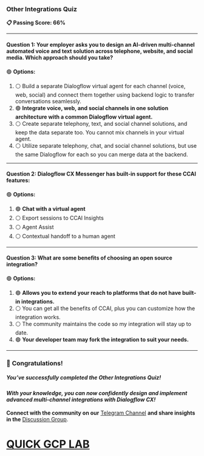 ### **Other Integrations Quiz**  

**📋 Passing Score: 66%**  

---

#### **Question 1:** Your employer asks you to design an AI-driven multi-channel automated voice and text solution across telephone, website, and social media. Which approach should you take?  

🟢 **Options:**  
1. ⚪ Build a separate Dialogflow virtual agent for each channel (voice, web, social) and connect them together using backend logic to transfer conversations seamlessly.  
2. 🟢 **Integrate voice, web, and social channels in one solution architecture with a common Dialogflow virtual agent.**  
3. ⚪ Create separate telephony, text, and social channel solutions, and keep the data separate too. You cannot mix channels in your virtual agent.  
4. ⚪ Utilize separate telephony, chat, and social channel solutions, but use the same Dialogflow for each so you can merge data at the backend.  

---

#### **Question 2:** Dialogflow CX Messenger has built-in support for these CCAI features:  

🟢 **Options:**  
1. 🟢 **Chat with a virtual agent**  
2. ⚪ Export sessions to CCAI Insights 
3. ⚪ Agent Assist
4. ⚪ Contextual handoff to a human agent

---

#### **Question 3:** What are some benefits of choosing an open source integration?  

🟢 **Options:**  
1. 🟢 **Allows you to extend your reach to platforms that do not have built-in integrations.**  
2. ⚪ You can get all the benefits of CCAI, plus you can customize how the integration works.
3. ⚪ The community maintains the code so my integration will stay up to date.  
4. 🟢 **Your developer team may fork the integration to suit your needs.**  

---

### 🎉 **Congratulations!**  
##### *You’ve successfully completed the Other Integrations Quiz!*  

#### *With your knowledge, you can now confidently design and implement advanced multi-channel integrations with Dialogflow CX!*  

**Connect with the community on our** [Telegram Channel](https://t.me/quickgcplab) **and share insights in the** [Discussion Group](https://t.me/quickgcplabchats).  

# [QUICK GCP LAB](https://www.youtube.com/@quickgcplab)  